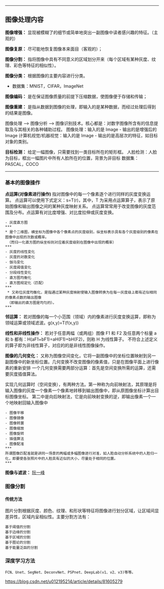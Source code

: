 ***
## 图像处理内容

**图像增强：** 显现被模糊了的细节或简单地突出一副图像中读者感兴趣的特征。（主观的）

**图像复原：** 尽可能地恢复图像本来面目（客观的）；

**图像分割：** 指将图像中具有不同意义的区域划分开来（每个区域有某种灰度、纹理、彩色等特征的相似性）。

**图像分类：** 根据图像的主要内容进行分类。
  * 数据集：MNIST，CIFAR，ImageNet

**图像编码：** 是在保证图像质量的前提下压缩数据，使图像便于存储和传输；

**图像重建：** 是指从数据到图像的处理，即输入的是某种数据，而经过处理后得到的结果是图像。


图像处理 --> 图像分析 --> 图像识别技术。核心都是：对数字图像所含有的信息提取及与其相关的各种辅助过程。
图像处理：输入的是 Image - 输出的是增强后的 Image
计算机视觉/机器视觉：输入的是 Image - 输出的是高层次的特征，如目标对象的类别。

**目标检测：** 给定一幅图像，只需要找到一类目标所在的矩形框。
人脸检测：人脸为目标，框出一幅图片中所有人脸所在的位置，背景为非目标
数据集：PASCAL，COCO
***
### 基本的图像操作
**点运算(对像素进行操作)** 指对图像中的每一个像素逐个进行同样的灰度变换运算。
点运算可以使用下式定义：s=T(r)，其中，T 为采用点运算算子，表示了原始图像和输出图像之间的某种灰度映射关系。
点运算常常用于改变图像的灰度范围及分布。点运算有对比度增强、对比度拉伸或灰度变换。
```
- 灰度直方图
***
* 是个二维图，横坐标为图像中各个像素点的灰度级别，纵坐标表示具有各个灰度级别的像素在图像中出现的次数或概率。
 （而归一化直方图的纵坐标则对应着灰度级别在图像中出现的概率）
***
- 灰度的线性变化
- 灰度的对数变化
- 伽马变化
- 灰度阈值变化
- 分段线性变化
- 直方图均衡化
- 直方图规定化（匹配）
***
 * 又称位灰度均衡化，是指通过某种灰度映射使输入图像转换为在每一灰度级上都有近似相同的像素点数的输出图像
 （即输出的直方图是均匀的）。
***
```
**邻运算：** 若对图像的每一个小范围（领域）内的像素进行灰度变换运算，即称为领域运算或领域滤波。g(x,y)=T(f(x,y))

**线性和非线性操作：** 若对于任意两幅（或两组）图像 F1 和 F2 及任意两个标量 a 和 b 都有：H(aF1+bF1)=aH(F1)+bH(F2)，则称 H 为线性算子。
不符合上述定义的算子即为非线性算子，对应的的是非线性图像操作。

**图像的几何变化：** 又称为图像空间变化，它将一副图像中的坐标位置映射到另一副图像中的新坐标位置。几何变换不改变图像的像素值，只是在图像平面上进行像素的重新安排
一个几何变换需要两部分运算：首先是空间变换所需的运算，还需要灰度插值算法。

实现几何运算时（空间变换），有两种方法。第一种称为向前映射法，其原理是将输入图像的灰度一个像素一个像素地转移到输出图像中，即从原图像坐标计算出目标图像坐标。
第二中是向后映射法，它是向前映射变换的逆，即输出像素一个一个地映射回输入图像中

```
- 图像平移
- 图像镜像
- 图像转置
- 图像缩放
- 图像旋转
- 插值算法
- 图像配准
***
所谓图像匹配准就是讲同一场景的两幅或多幅图像进行对准，如人脸自动分析系统中的人脸归一化，即要使各张照片中的人脸具有近似的大小，尽量处于相同的位置。
***
```
**图像与滤波：** [阮一峰](http://www.ruanyifeng.com/blog/2017/12/image-and-wave-filters.html)
### 图像分割
#### 传统方法
图片分割根据灰度、颜色、纹理、和形状等特征将图像进行划分区域，让区域间显差异性，区域内呈相似性。主要分割方法有：
```
基于阈值的分割
基于边缘的分割
基于区域的分割
基于图论的分割
基于能量泛函的分割
```
### 深度学习方法
```
FCN、Unet、SegNet、DeconvNet、PSPnet、DeepLab(v1、v2、v3)等等。
```
https://blog.csdn.net/u012195214/article/details/81605279
